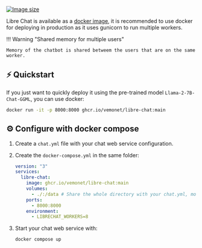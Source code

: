 [![Image size](https://ghcr-badge.egpl.dev/vemonet/libre-chat/size)](https://github.com/vemonet/libre-chat/pkgs/container/libre-chat)

Libre Chat is available as a [docker image](https://github.com/vemonet/libre-chat/pkgs/container/libre-chat), it is recommended to use docker for deploying in production as it uses gunicorn to run multiple workers.

!!! Warning "Shared memory for multiple users"

    Memory of the chatbot is shared betweem the users that are on the same worker.

## ⚡ Quickstart

If you just want to quickly deploy it using the pre-trained model `Llama-2-7B-Chat-GGML`, you can use docker:

```bash
docker run -it -p 8000:8000 ghcr.io/vemonet/libre-chat:main
```

## ⚙️ Configure with docker compose

1. Create a `chat.yml` file with your chat web service configuration.
2. Create the `docker-compose.yml` in the same folder:

    ```yaml title="docker-compose.yml"
    version: "3"
    services:
      libre-chat:
        image: ghcr.io/vemonet/libre-chat:main
        volumes:
          - ./:/data # Share the whole directory with your chat.yml, models, vectorstore
        ports:
          - 8000:8000
        environment:
          - LIBRECHAT_WORKERS=8
    ```

3. Start your chat web service with:

    ```bash
    docker compose up
    ```
